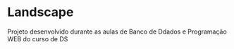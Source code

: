 # Landscape
 Projeto desenvolvido durante as aulas de Banco de Ddados e Programação WEB do curso de DS
